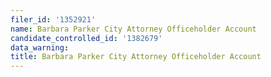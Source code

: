 ```yaml
---
filer_id: '1352921'
name: Barbara Parker City Attorney Officeholder Account
candidate_controlled_id: '1382679'
data_warning:
title: Barbara Parker City Attorney Officeholder Account
---
```

